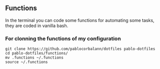 ## Functions
In the terminal you can code some functions for automating some tasks, they are coded in vanilla bash.

### For clonning the functions of my configuration
```shell
git clone https://github.com/pablocorbalann/dotfiles pablo-dotfiles
cd pablo-dotfiles/functions/
mv .functions ~/.functions
source ~/.functions
```

